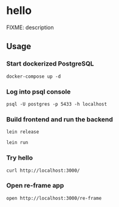 # hello

FIXME: description

## Usage

### Start dockerized PostgreSQL

    docker-compose up -d
    
### Log into psql console

    psql -U postgres -p 5433 -h localhost

### Build frontend and run the backend

    lein release

    lein run

### Try hello

    curl http://localhost:3000/

### Open re-frame app

    open http://localhost:3000/re-frame
    
